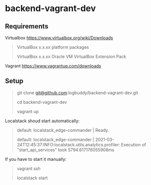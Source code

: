 # backend-vagrant-dev

## Requirements

Virtualbox https://www.virtualbox.org/wiki/Downloads

> VirtualBox x.x.xx platform packages
>
> VirtualBox x.x.xx Oracle VM VirtualBox Extension Pack

Vagrant
https://www.vagrantup.com/downloads

## Setup

> git clone git@github.com:logbuddy/backend-vagrant-dev.git
> 
> cd backend-vagrant-dev
> 
> vagrant up

Localstack shoud start automatically:

> default: localstack_edge-commander | Ready.
>
> default: localstack_edge-commander | 2021-03-24T12:45:37:INFO:localstack.utils.analytics.profiler: Execution of "start_api_services" took 5794.617176055908ms

If you have to start it manually:
> vagrant ssh
> 
> localstack start
